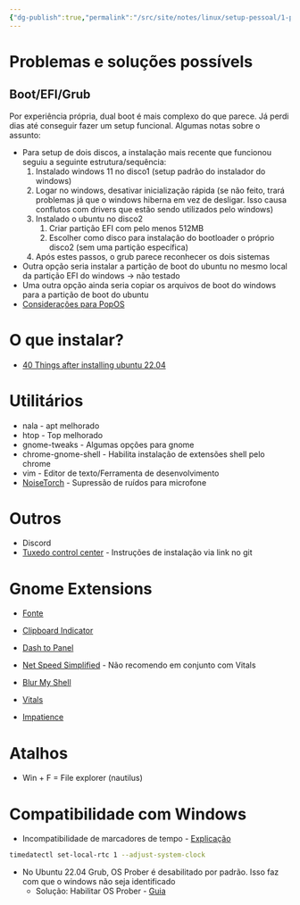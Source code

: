 ```yaml
---
{"dg-publish":true,"permalink":"/src/site/notes/linux/setup-pessoal/1-pos-instalacao-em-dual-boot-windows/"}
---
```



# Problemas e soluções possívels

## Boot/EFI/Grub

Por experiência própria, dual boot é mais complexo do que parece. Já perdi dias até conseguir fazer um setup funcional. Algumas notas sobre o assunto:
- Para setup de dois discos, a instalação mais recente que funcionou seguiu a seguinte estrutura/sequência:
	1. Instalado windows 11 no disco1 (setup padrão do instalador do windows)
	2. Logar no windows, desativar inicialização rápida (se não feito, trará problemas já que o windows hiberna em vez de desligar. Isso causa conflutos com drivers que estão sendo utilizados pelo windows)
	3. Instalado o ubuntu no disco2
		1. Criar partição EFI com pelo menos 512MB
		2. Escolher como disco para instalação do bootloader o próprio disco2 (sem uma partição específica)
	4. Após estes passos, o grub parece reconhecer os dois sistemas
- Outra opção seria instalar a partição de boot do ubuntu no mesmo local da partição EFI do windows -> não testado
- Uma outra opção ainda seria copiar os arquivos de boot do windows para a partição de boot do ubuntu
- [Considerações para PopOS](https://github.com/spxak1/weywot/blob/main/Pop_OS_Dual_Boot.md)

# O que instalar?
- [40 Things after installing ubuntu 22.04](https://linuxhint.com/40_things_after_installing_ubuntu/)

# Utilitários
- nala - apt melhorado
- htop - Top melhorado
- gnome-tweaks - Algumas opções para gnome
- chrome-gnome-shell - Habilita instalação de extensões shell pelo chrome
- vim - Editor de texto/Ferramenta de desenvolvimento
- [NoiseTorch](https://github.com/noisetorch/NoiseTorch) - Supressão de ruídos para microfone

# Outros
- Discord
- [Tuxedo control center](https://github.com/tuxedocomputers/tuxedo-control-center) - Instruções de instalação via link no git

# Gnome Extensions
- [Fonte](https://www.omgubuntu.co.uk/best-gnome-shell-extensions)

- [Clipboard Indicator](https://extensions.gnome.org/extension/779/clipboard-indicator/)
- [Dash to Panel](https://extensions.gnome.org/extension/1160/dash-to-panel/)
- [Net Speed Simplified](https://extensions.gnome.org/extension/3724/net-speed-simplified/) - Não recomendo em conjunto com Vitals
- [Blur My Shell](https://extensions.gnome.org/extension/3193/blur-my-shell/)
- [Vitals](https://extensions.gnome.org/extension/1460/vitals/)
- [Impatience](https://extensions.gnome.org/extension/277/impatience/)

# Atalhos
- Win + F = File explorer (nautilus)

# Compatibilidade com Windows
- Incompatibilidade de marcadores de tempo - [Explicação](https://www.howtogeek.com/323390/how-to-fix-windows-and-linux-showing-different-times-when-dual-booting/)

```sh
timedatectl set-local-rtc 1 --adjust-system-clock
```

- No Ubuntu 22.04 Grub, OS Prober é desabilitado por padrão. Isso faz com que o windows não seja identificado
	- Solução: Habilitar OS Prober - [Guia](https://www.omgubuntu.co.uk/2021/12/grub-doesnt-detect-windows-linux-distros-fix)
